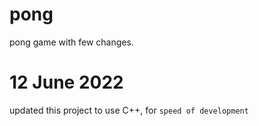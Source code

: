 # pong
pong game with few changes.

# 12 June 2022
updated this project to use C++, for `speed of development`